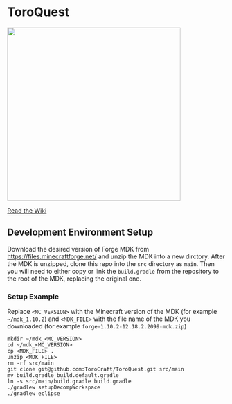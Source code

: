 
# ToroQuest

<img src="http://i.imgur.com/d205mNY.png" width="400">

[Read the Wiki](https://github.com/ToroCraft/ToroQuest/wiki)

## Development Environment Setup
Download the desired version of Forge MDK from https://files.minecraftforge.net/ and unzip the MDK into a new dirctory. After the MDK is unzipped, clone this repo into the `src` directory as `main`. Then you will need to either copy or link the `build.gradle` from the repository to the root of the MDK, replacing the original one. 

### Setup Example
Replace `<MC_VERSION>` with the Minecraft version of the MDK (for example `~/mdk_1.10.2`) and `<MDK_FILE>` with the file name of the MDK you downloaded (for example `forge-1.10.2-12.18.2.2099-mdk.zip`)

```
mkdir ~/mdk_<MC_VERSION>
cd ~/mdk_<MC_VERSION>
cp <MDK_FILE> .
unzip <MDK_FILE>
rm -rf src/main
git clone git@github.com:ToroCraft/ToroQuest.git src/main
mv build.gradle build.default.gradle
ln -s src/main/build.gradle build.gradle
./gradlew setupDecompWorkspace
./gradlew eclipse
```

